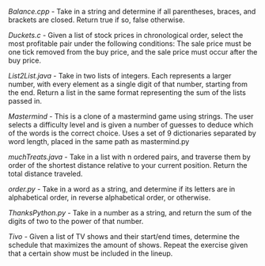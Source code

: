 *Balance.cpp* -		Take in a string and determine if all parentheses, braces, and
			brackets are closed.  Return true if so, false otherwise.

*Duckets.c* - 		Given a list of stock prices in chronological order, select the
			most profitable pair under the following conditions:
			The sale price must be one tick removed from the buy price, and
			the sale price must occur after the buy price.

*List2List.java* -	Take in two lists of integers.  Each represents a larger number,
			with every element as a single digit of that number, starting from
			the end.  Return a list in the same format representing the sum
			of the lists passed in.

*Mastermind* - 		This is a clone of a mastermind game using strings.  The user 
			selects a difficulty level and is given a number of guesses to
			deduce which of the words is the correct choice.  Uses a set of
			9 dictionaries separated by word length, placed in the same path
			as mastermind.py

*muchTreats.java* - 	Take in a list with n ordered pairs, and traverse them by order of
			the shortest distance relative to your current position.  Return the
			total distance traveled.

*order.py* -		Take in a word as a string, and determine if its letters are in
			alphabetical order, in reverse alphabetical order, or otherwise.

*ThanksPython.py* -	Take in a number as a string, and return the sum of the digits of
			two to the power of that number.

*Tivo* - 		Given a list of TV shows and their start/end times, determine the schedule
			that maximizes the amount of shows.  Repeat the exercise given that a certain
			show must be included in the lineup.
